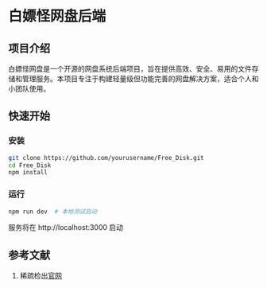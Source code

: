 # 白嫖怪网盘后端

## 项目介绍
白嫖怪网盘是一个开源的网盘系统后端项目，旨在提供高效、安全、易用的文件存储和管理服务。本项目专注于构建轻量级但功能完善的网盘解决方案，适合个人和小团队使用。


## 快速开始

### 安装

```bash
git clone https://github.com/yourusername/Free_Disk.git
cd Free_Disk
npm install  
```

### 运行

```bash
npm run dev  # 本地测试启动
```

服务将在 http://localhost:3000 启动


## 参考文献
1. 稀疏检出[官网](https://git-scm.cn/docs/git-sparse-checkout#Documentation/git-sparse-checkout.txt-codegitsparse-checkoutsetMYDIR1SUBDIR2code)